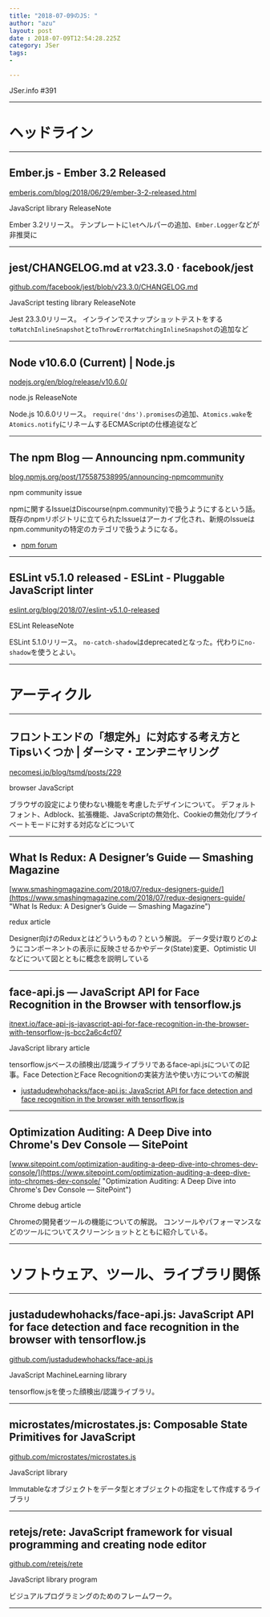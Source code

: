 ```yaml
---
title: "2018-07-09のJS: "
author: "azu"
layout: post
date : 2018-07-09T12:54:28.225Z
category: JSer
tags:
-

---
```


JSer.info #391

----

<h1 class="site-genre">ヘッドライン</h1>

----

## Ember.js - Ember 3.2 Released
[emberjs.com/blog/2018/06/29/ember-3-2-released.html](https://emberjs.com/blog/2018/06/29/ember-3-2-released.html "Ember.js - Ember 3.2 Released")
<p class="jser-tags jser-tag-icon"><span class="jser-tag">JavaScript</span> <span class="jser-tag">library</span> <span class="jser-tag">ReleaseNote</span></p>

Ember 3.2リリース。
テンプレートに`let`ヘルパーの追加、`Ember.Logger`などが非推奨に


----

## jest/CHANGELOG.md at v23.3.0 · facebook/jest
[github.com/facebook/jest/blob/v23.3.0/CHANGELOG.md](https://github.com/facebook/jest/blob/v23.3.0/CHANGELOG.md "jest/CHANGELOG.md at v23.3.0 · facebook/jest")
<p class="jser-tags jser-tag-icon"><span class="jser-tag">JavaScript</span> <span class="jser-tag">testing</span> <span class="jser-tag">library</span> <span class="jser-tag">ReleaseNote</span></p>

Jest 23.3.0リリース。
インラインでスナップショットテストをする`toMatchInlineSnapshot`と`toThrowErrorMatchingInlineSnapshot`の追加など


----

## Node v10.6.0 (Current) | Node.js
[nodejs.org/en/blog/release/v10.6.0/](https://nodejs.org/en/blog/release/v10.6.0/ "Node v10.6.0 (Current) | Node.js")
<p class="jser-tags jser-tag-icon"><span class="jser-tag">node.js</span> <span class="jser-tag">ReleaseNote</span></p>

Node.js 10.6.0リリース。
`require('dns').promises`の追加、`Atomics.wake`を`Atomics.notify`にリネームするECMAScriptの仕様追従など


----

## The npm Blog — Announcing npm.community
[blog.npmjs.org/post/175587538995/announcing-npmcommunity](https://blog.npmjs.org/post/175587538995/announcing-npmcommunity "The npm Blog — Announcing npm.community")
<p class="jser-tags jser-tag-icon"><span class="jser-tag">npm</span> <span class="jser-tag">community</span> <span class="jser-tag">issue</span></p>

npmに関するIssueはDiscourse(npm.community)で扱うようにするという話。
既存のnpmリポジトリに立てられたIssueはアーカイブ化され、新規のIssueはnpm.communityの特定のカテゴリで扱うようになる。

- [npm forum](https://npm.community/ "npm forum")

----

## ESLint v5.1.0 released - ESLint - Pluggable JavaScript linter
[eslint.org/blog/2018/07/eslint-v5.1.0-released](https://eslint.org/blog/2018/07/eslint-v5.1.0-released "ESLint v5.1.0 released - ESLint - Pluggable JavaScript linter")
<p class="jser-tags jser-tag-icon"><span class="jser-tag">ESLint</span> <span class="jser-tag">ReleaseNote</span></p>

ESLint 5.1.0リリース。
`no-catch-shadow`はdeprecatedとなった。代わりに`no-shadow`を使うとよい。


----
<h1 class="site-genre">アーティクル</h1>

----

## フロントエンドの「想定外」に対応する考え方とTipsいくつか | ダーシマ・ヱンヂニヤリング
[necomesi.jp/blog/tsmd/posts/229](https://necomesi.jp/blog/tsmd/posts/229 "フロントエンドの「想定外」に対応する考え方とTipsいくつか | ダーシマ・ヱンヂニヤリング")
<p class="jser-tags jser-tag-icon"><span class="jser-tag">browser</span> <span class="jser-tag">JavaScript</span></p>

ブラウザの設定により使わない機能を考慮したデザインについて。
デフォルトフォント、Adblock、拡張機能、JavaScriptの無効化、Cookieの無効化/プライベートモードに対する対応などについて


----

## What Is Redux: A Designer’s Guide — Smashing Magazine
[www.smashingmagazine.com/2018/07/redux-designers-guide/](https://www.smashingmagazine.com/2018/07/redux-designers-guide/ "What Is Redux: A Designer’s Guide — Smashing Magazine")
<p class="jser-tags jser-tag-icon"><span class="jser-tag">redux</span> <span class="jser-tag">article</span></p>

Designer向けのReduxとはどういうもの？という解説。
データ受け取りどのようにコンポーネントの表示に反映させるかやデータ(State)変更、Optimistic UIなどについて図とともに概念を説明している


----

## face-api.js — JavaScript API for Face Recognition in the Browser with tensorflow.js
[itnext.io/face-api-js-javascript-api-for-face-recognition-in-the-browser-with-tensorflow-js-bcc2a6c4cf07](https://itnext.io/face-api-js-javascript-api-for-face-recognition-in-the-browser-with-tensorflow-js-bcc2a6c4cf07 "face-api.js — JavaScript API for Face Recognition in the Browser with tensorflow.js")
<p class="jser-tags jser-tag-icon"><span class="jser-tag">JavaScript</span> <span class="jser-tag">library</span> <span class="jser-tag">article</span></p>

tensorflow.jsベースの顔検出/認識ライブラリであるface-api.jsについての記事。Face DetectionとFace Recognitionの実装方法や使い方についての解説

- [justadudewhohacks/face-api.js: JavaScript API for face detection and face recognition in the browser with tensorflow.js](https://github.com/justadudewhohacks/face-api.js "justadudewhohacks/face-api.js: JavaScript API for face detection and face recognition in the browser with tensorflow.js")

----

## Optimization Auditing: A Deep Dive into Chrome's Dev Console — SitePoint
[www.sitepoint.com/optimization-auditing-a-deep-dive-into-chromes-dev-console/](https://www.sitepoint.com/optimization-auditing-a-deep-dive-into-chromes-dev-console/ "Optimization Auditing: A Deep Dive into Chrome's Dev Console — SitePoint")
<p class="jser-tags jser-tag-icon"><span class="jser-tag">Chrome</span> <span class="jser-tag">debug</span> <span class="jser-tag">article</span></p>

Chromeの開発者ツールの機能についての解説。
コンソールやパフォーマンスなどのツールについてスクリーンショットとともに紹介している。


----
<h1 class="site-genre">ソフトウェア、ツール、ライブラリ関係</h1>

----

## justadudewhohacks/face-api.js: JavaScript API for face detection and face recognition in the browser with tensorflow.js
[github.com/justadudewhohacks/face-api.js](https://github.com/justadudewhohacks/face-api.js "justadudewhohacks/face-api.js: JavaScript API for face detection and face recognition in the browser with tensorflow.js")
<p class="jser-tags jser-tag-icon"><span class="jser-tag">JavaScript</span> <span class="jser-tag">MachineLearning</span> <span class="jser-tag">library</span></p>

tensorflow.jsを使った顔検出/認識ライブラリ。


----

## microstates/microstates.js: Composable State Primitives for JavaScript
[github.com/microstates/microstates.js](https://github.com/microstates/microstates.js "microstates/microstates.js: Composable State Primitives for JavaScript")
<p class="jser-tags jser-tag-icon"><span class="jser-tag">JavaScript</span> <span class="jser-tag">library</span></p>

Immutableなオブジェクトをデータ型とオブジェクトの指定をして作成するライブラリ


----

## retejs/rete: JavaScript framework for visual programming and creating node editor
[github.com/retejs/rete](https://github.com/retejs/rete "retejs/rete: JavaScript framework for visual programming and creating node editor")
<p class="jser-tags jser-tag-icon"><span class="jser-tag">JavaScript</span> <span class="jser-tag">library</span> <span class="jser-tag">program</span></p>

ビジュアルプログラミングのためのフレームワーク。


----
